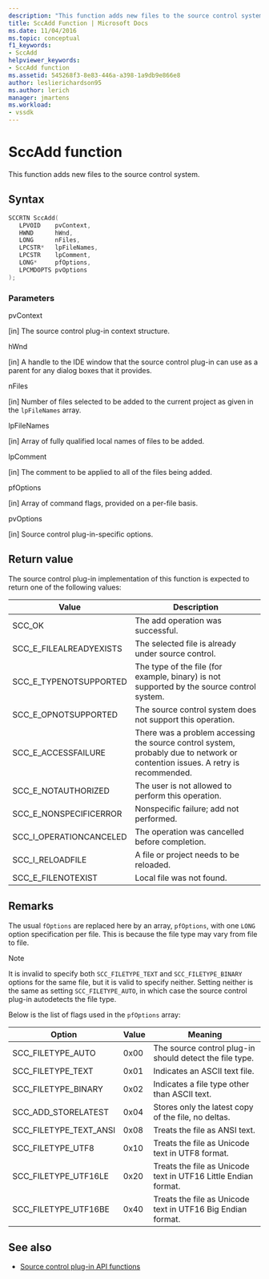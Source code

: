 ```yaml
---
description: "This function adds new files to the source control system."
title: SccAdd Function | Microsoft Docs
ms.date: 11/04/2016
ms.topic: conceptual
f1_keywords:
- SccAdd
helpviewer_keywords:
- SccAdd function
ms.assetid: 545268f3-8e83-446a-a398-1a9db9e866e8
author: leslierichardson95
ms.author: lerich
manager: jmartens
ms.workload:
- vssdk
---
```

# SccAdd function
This function adds new files to the source control system.

## Syntax

```cpp
SCCRTN SccAdd(
   LPVOID    pvContext,
   HWND      hWnd,
   LONG      nFiles,
   LPCSTR*   lpFileNames,
   LPCSTR    lpComment,
   LONG*     pfOptions,
   LPCMDOPTS pvOptions
);
```

### Parameters
 pvContext

[in] The source control plug-in context structure.

 hWnd

[in] A handle to the IDE window that the source control plug-in can use as a parent for any dialog boxes that it provides.

 nFiles

[in] Number of files selected to be added to the current project as given in the `lpFileNames` array.

 lpFileNames

[in] Array of fully qualified local names of files to be added.

 lpComment

[in] The comment to be applied to all of the files being added.

 pfOptions

[in] Array of command flags, provided on a per-file basis.

 pvOptions

[in] Source control plug-in-specific options.

## Return value
 The source control plug-in implementation of this function is expected to return one of the following values:

|Value|Description|
|-----------|-----------------|
|SCC_OK|The add operation was successful.|
|SCC_E_FILEALREADYEXISTS|The selected file is already under source control.|
|SCC_E_TYPENOTSUPPORTED|The type of the file (for example, binary) is not supported by the source control system.|
|SCC_E_OPNOTSUPPORTED|The source control system does not support this operation.|
|SCC_E_ACCESSFAILURE|There was a problem accessing the source control system, probably due to network or contention issues. A retry is recommended.|
|SCC_E_NOTAUTHORIZED|The user is not allowed to perform this operation.|
|SCC_E_NONSPECIFICERROR|Nonspecific failure; add not performed.|
|SCC_I_OPERATIONCANCELED|The operation was cancelled before completion.|
|SCC_I_RELOADFILE|A file or project needs to be reloaded.|
|SCC_E_FILENOTEXIST|Local file was not found.|

## Remarks
 The usual `fOptions` are replaced here by an array, `pfOptions`, with one `LONG` option specification per file. This is because the file type may vary from file to file.

> [!NOTE]
> It is invalid to specify both `SCC_FILETYPE_TEXT` and `SCC_FILETYPE_BINARY` options for the same file, but it is valid to specify neither. Setting neither is the same as setting `SCC_FILETYPE_AUTO`, in which case the source control plug-in autodetects the file type.

 Below is the list of flags used in the `pfOptions` array:

|Option|Value|Meaning|
|------------|-----------|-------------|
|SCC_FILETYPE_AUTO|0x00|The source control plug-in should detect the file type.|
|SCC_FILETYPE_TEXT|0x01|Indicates an ASCII text file.|
|SCC_FILETYPE_BINARY|0x02|Indicates a file type other than ASCII text.|
|SCC_ADD_STORELATEST|0x04|Stores only the latest copy of the file, no deltas.|
|SCC_FILETYPE_TEXT_ANSI|0x08|Treats the file as ANSI text.|
|SCC_FILETYPE_UTF8|0x10|Treats the file as Unicode text in UTF8 format.|
|SCC_FILETYPE_UTF16LE|0x20|Treats the file as Unicode text in UTF16 Little Endian format.|
|SCC_FILETYPE_UTF16BE|0x40|Treats the file as Unicode text in UTF16 Big Endian format.|

## See also
- [Source control plug-in API functions](../extensibility/source-control-plug-in-api-functions.md)
